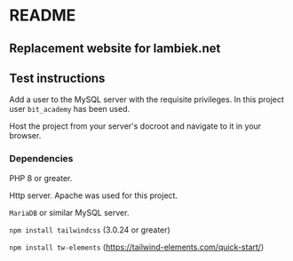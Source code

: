 # README

## Replacement website for lambiek.net

## Test instructions

Add a user to the MySQL server with the requisite privileges. In this project user
`bit_academy` has been used. 

Host the project from your server's docroot and navigate to it in your browser. 

### Dependencies 

PHP 8 or greater.

Http server. Apache was used for this project. 

`MariaDB` or similar MySQL server. 

`npm install tailwindcss` (3.0.24 or greater)

`npm install tw-elements` (https://tailwind-elements.com/quick-start/)


